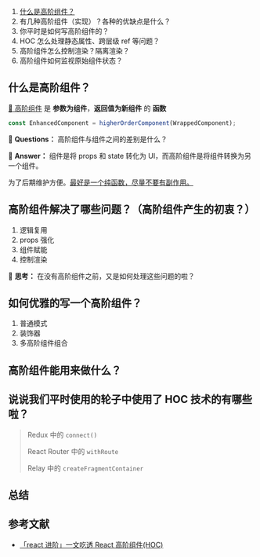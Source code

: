 1. [ 什么是高阶组件？ ](#什么是高阶组件？)
2. 有几种高阶组件（实现）？各种的优缺点是什么？
3. 你平时是如何写高阶组件的？
4. HOC 怎么处理静态属性、跨层级 ref 等问题？
5. 高阶组件怎么控制渲染？隔离渲染？
6. 高阶组件如何监视原始组件状态？

## 什么是高阶组件？

[🙋 高阶组件](https://react.docschina.org/docs/higher-order-components.html) 是 **参数为组件**，**返回值为新组件** 的 **函数**

```js
const EnhancedComponent = higherOrderComponent(WrappedComponent);
```

🤔 **Questions：** 高阶组件与组件之间的差别是什么？

🙋 **Answer：** 组件是将 props 和 state 转化为 UI，而高阶组件是将组件转换为另一个组件。

为了后期维护方便。<u>最好是一个纯函数，尽量不要有副作用。</u>

## 高阶组件解决了哪些问题？（高阶组件产生的初衷？）

1. 逻辑复用
2. props 强化
3. 组件赋能
4. 控制渲染

🤔 **思考：** 在没有高阶组件之前，又是如何处理这些问题的啦？

## 如何优雅的写一个高阶组件？

1. 普通模式
2. 装饰器
3. 多高阶组件组合

## 高阶组件能用来做什么？

## 说说我们平时使用的轮子中使用了 HOC 技术的有哪些啦？

> Redux 中的 `connect()`
>
> React Router 中的 `withRoute`
>
> Relay 中的 `createFragmentContainer`

## 总结

## 参考文献

- [「react 进阶」一文吃透 React 高阶组件(HOC)](https://juejin.cn/post/6940422320427106335)
